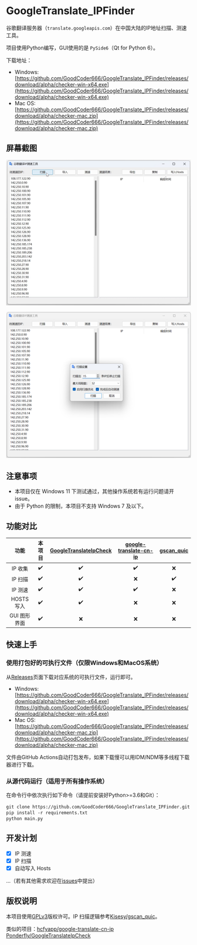 # GoogleTranslate_IPFinder

谷歌翻译服务器（`translate.googleapis.com`）在中国大陆的IP地址扫描、测速工具。

项目使用Python编写，GUI使用的是 `PySide6`（Qt for Python 6）。

下载地址：

- Windows: [https://github.com/GoodCoder666/GoogleTranslate_IPFinder/releases/download/alpha/checker-win-x64.exe](https://github.com/GoodCoder666/GoogleTranslate_IPFinder/releases/download/alpha/checker-win-x64.exe)
- Mac OS: [https://github.com/GoodCoder666/GoogleTranslate_IPFinder/releases/download/alpha/checker-mac.zip](https://github.com/GoodCoder666/GoogleTranslate_IPFinder/releases/download/alpha/checker-mac.zip)

## 屏幕截图

![](screenshots/1.gif)

![](screenshots/2.png)

## 注意事项

- 本项目仅在 Windows 11 下测试通过，其他操作系统若有运行问题请开 issue。
- 由于 Python 的限制，本项目不支持 Windows 7 及以下。

## 功能对比

|     功能     |       本项目       | [GoogleTranslateIpCheck](https://github.com/Ponderfly/GoogleTranslateIpCheck) | [google-translate-cn-ip](https://github.com/hcfyapp/google-translate-cn-ip) | [gscan_quic](https://github.com/Kisesy/gscan_quic) |
| :----------: | :----------------: | :----------------------------------------------------------: | :----------------------------------------------------------: | :------------------------------------------------: |
|   IP 收集    | :heavy_check_mark: |                      :heavy_check_mark:                      |                      :heavy_check_mark:                      |                        :x:                         |
|   IP 扫描    | :heavy_check_mark: |                      :heavy_check_mark:                      |                             :x:                              |                 :heavy_check_mark:                 |
|   IP 测速    | :heavy_check_mark: |                      :heavy_check_mark:                      |                      :heavy_check_mark:                      |                        :x:                         |
|  HOSTS 写入  | :heavy_check_mark: |                      :heavy_check_mark:                      |                             :x:                              |                        :x:                         |
| GUI 图形界面 | :heavy_check_mark: |                             :x:                              |                             :x:                              |                        :x:                         |

## 快速上手

### 使用打包好的可执行文件（仅限Windows和MacOS系统）

从[Releases](https://github.com/GoodCoder666/GoogleTranslate_IPFinder/releases/tag/alpha)页面下载对应系统的可执行文件，运行即可。

- Windows: [https://github.com/GoodCoder666/GoogleTranslate_IPFinder/releases/download/alpha/checker-win-x64.exe](https://github.com/GoodCoder666/GoogleTranslate_IPFinder/releases/download/alpha/checker-win-x64.exe)
- Mac OS: [https://github.com/GoodCoder666/GoogleTranslate_IPFinder/releases/download/alpha/checker-mac.zip](https://github.com/GoodCoder666/GoogleTranslate_IPFinder/releases/download/alpha/checker-mac.zip)

文件由GitHub Actions自动打包发布，如果下载慢可以用IDM/NDM等多线程下载器进行下载。

### 从源代码运行（适用于所有操作系统）

在命令行中依次执行如下命令（请提前安装好Python>=3.6和Git）：

```shell
git clone https://github.com/GoodCoder666/GoogleTranslate_IPFinder.git
pip install -r requirements.txt
python main.py
```

## 开发计划

- [X] IP 测速
- [X] IP 扫描
- [x] 自动写入 Hosts

...（若有其他需求欢迎在[issues](https://github.com/GoodCoder666/GoogleTranslate_IPFinder/issues)中提出）

## 版权说明

本项目使用[GPLv3](https://github.com/GoodCoder666/GoogleTranslate_IPFinder/blob/main/LICENSE)版权许可。IP 扫描逻辑参考[Kisesy/gscan_quic](https://github.com/Kisesy/gscan_quic)。

类似的项目：[hcfyapp/google-translate-cn-ip](https://github.com/hcfyapp/google-translate-cn-ip) [Ponderfly/GoogleTranslateIpCheck](https://github.com/Ponderfly/GoogleTranslateIpCheck)
